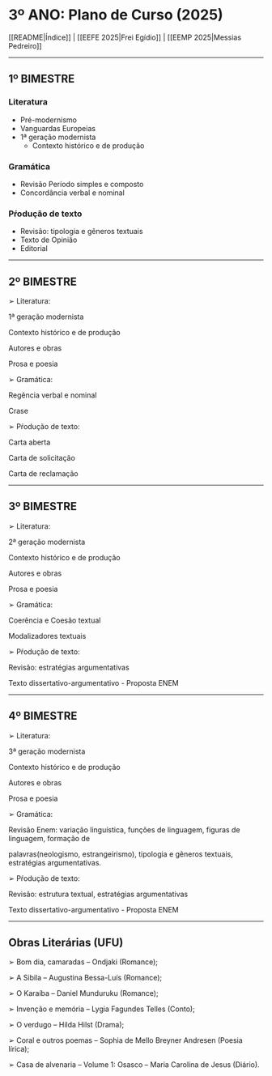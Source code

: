 # 3º ANO: Plano de Curso (2025)

[[README|Índice]] | [[EEFE 2025|Frei Egídio]] | [[EEMP 2025|Messias Pedreiro]]

---

## 1º BIMESTRE

### Literatura

- Pré-modernismo
- Vanguardas Europeias
- 1ª geração modernista
	- Contexto histórico e de produção

### Gramática
- Revisão Período simples e composto
- Concordância verbal e nominal

### Pŕodução de texto
- Revisão: tipologia e gêneros textuais
- Texto de Opinião
- Editorial

---

## 2º BIMESTRE

➢ Literatura:

1ª geração modernista

Contexto histórico e de produção

Autores e obras

Prosa e poesia

➢ Gramática:

Regência verbal e nominal

Crase

➢ Pŕodução de texto:

Carta aberta

Carta de solicitação

Carta de reclamação

---

## 3º BIMESTRE

➢ Literatura:

2ª geração modernista

Contexto histórico e de produção

Autores e obras

Prosa e poesia

➢ Gramática:

Coerência e Coesão textual

Modalizadores textuais

➢ Pŕodução de texto:

Revisão: estratégias argumentativas

Texto dissertativo-argumentativo - Proposta ENEM

---

## 4º BIMESTRE

➢ Literatura:

3ª geração modernista

Contexto histórico e de produção

Autores e obras

Prosa e poesia

➢ Gramática:

Revisão Enem: variação linguística, funções de linguagem, figuras de linguagem, formação de

palavras(neologismo, estrangeirismo), tipologia e gêneros textuais, estratégias argumentativas.

➢ Pŕodução de texto:

Revisão: estrutura textual, estratégias argumentativas

Texto dissertativo-argumentativo - Proposta ENEM

--- 

##  Obras Literárias (UFU)

➢ Bom dia, camaradas – Ondjaki (Romance);

➢ A Sibila – Augustina Bessa-Luís (Romance);

➢ O Karaíba – Daniel Munduruku (Romance);

➢ Invenção e memória – Lygia Fagundes Telles (Conto);

➢ O verdugo – Hilda Hilst (Drama);

➢ Coral e outros poemas – Sophia de Mello Breyner Andresen (Poesia lírica);

➢ Casa de alvenaria – Volume 1: Osasco – Maria Carolina de Jesus (Diário).